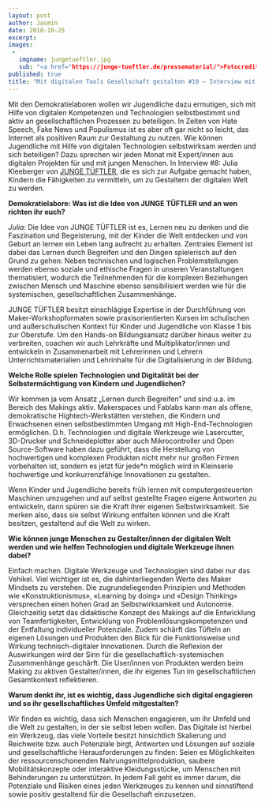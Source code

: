 ```yaml
---
layout: post
author: Jasmin
date: 2018-10-25
excerpt:
images:
 -
   imgname: jungetueftler.jpg
   sub: "<a href="https://junge-tueftler.de/pressematerial/">Fotocredits: Kilian Kottmeier</a>"
published: true
title: "Mit digitalen Tools Gesellschaft gestalten #10 – Interview mit JUNGE TÜFTLER" 
---
```


Mit den Demokratielaboren wollen wir Jugendliche dazu ermutigen, sich mit Hilfe von digitalen Kompetenzen und Technologien selbstbestimmt und aktiv an gesellschaftlichen Prozessen zu beteiligen. In Zeiten von Hate Speech, Fake News und Populismus ist es aber oft gar nicht so leicht, das Internet als positiven Raum zur Gestaltung zu nutzen. Wie können Jugendliche mit Hilfe von digitalen Technologien selbstwirksam werden und sich beteiligen? Dazu sprechen wir jeden Monat mit Expert/innen aus digitalen Projekten für und mit jungen Menschen. In Interview #8: Julia Kleeberger von [JUNGE TÜFTLER](https://junge-tueftler.de/), die es sich zur Aufgabe gemacht haben, Kindern die Fähigkeiten zu vermitteln, um zu Gestaltern der digitalen Welt zu werden.
 
**Demokratielabore: Was ist die Idee von JUNGE TÜFTLER und an wen richten ihr euch?**
 
*Julia*: Die Idee von JUNGE TÜFTLER ist es, Lernen neu zu denken und die Faszination und Begeisterung, mit der Kinder die Welt entdecken und von Geburt an lernen ein Leben lang aufrecht zu erhalten. Zentrales Element ist dabei das Lernen durch Begreifen und den Dingen spielerisch auf den Grund zu gehen: Neben technischen und logischen Problemstellungen werden ebenso soziale und ethische Fragen in unseren Veranstaltungen thematisiert, wodurch die Teilnehmenden für die komplexen Beziehungen zwischen Mensch und Maschine ebenso sensibilisiert werden wie für die systemischen, gesellschaftlichen Zusammenhänge.
 
JUNGE TÜFTLER besitzt einschlägige Expertise in der Durchführung von Maker-Workshopformaten sowie praxisorientierten Kursen im schulischen und außerschulischen Kontext für Kinder und Jugendliche von Klasse 1 bis zur Oberstufe. Um den Hands-on Bildungsansatz darüber hinaus weiter zu verbreiten, coachen wir auch Lehrkräfte und Multiplikator/innen und entwickeln in Zusammenarbeit mit Lehrerinnen und Lehrern Unterrichtsmaterialien und Lehrinhalte für die Digitalisierung in der Bildung.
 
**Welche Rolle spielen Technologien und Digitalität bei der Selbstermächtigung von Kindern und Jugendlichen?**
 
Wir kommen ja vom Ansatz „Lernen durch Begreifen” und sind u.a. im Bereich des Makings aktiv. Makerspaces und Fablabs kann man als offene, demokratische Hightech-Werkstätten verstehen, die Kindern und Erwachsenen einen selbstbestimmten Umgang mit High-End-Technologien ermöglichen. D.h. Technologien und digitale Werkzeuge wie Lasercutter, 3D-Drucker und Schneideplotter aber auch Mikrocontroller und Open Source-Software haben dazu geführt, dass die Herstellung von hochwertigen und komplexen Produkten nicht mehr nur großen Firmen vorbehalten ist, sondern es jetzt für jede*n möglich wird in Kleinserie hochwertige und konkurrenzfähige Innovationen zu gestalten.
 
Wenn Kinder und Jugendliche bereits früh lernen mit computergesteuerten Maschinen umzugehen und auf selbst gestellte Fragen eigene Antworten zu entwickeln, dann spüren sie die Kraft ihrer eigenen Selbstwirksamkeit. Sie merken also, dass sie selbst Wirkung entfalten können und die Kraft besitzen, gestaltend auf die Welt zu wirken.
 
**Wie können junge Menschen zu Gestalter/innen der digitalen Welt werden und wie helfen Technologien und digitale Werkzeuge ihnen dabei?**
 
Einfach machen. Digitale Werkzeuge und Technologien sind dabei nur das Vehikel. Viel wichtiger ist es, die dahinterliegenden Werte des Maker Mindsets zu verstehen. Die zugrundeliegenden Prinzipien und Methoden wie «Konstruktionismus», «Learning by doing» und «Design Thinking» versprechen einen hohen Grad an Selbstwirksamkeit und Autonomie. Gleichzeitig setzt das didaktische Konzept des Makings auf die Entwicklung von Teamfertigkeiten, Entwicklung von Problemlösungskompetenzen und der Entfaltung individueller Potenziale. Zudem schärft das Tüfteln an eigenen Lösungen und Produkten den Blick für die Funktionsweise und Wirkung technisch-digitaler Innovationen. Durch die Reflexion der Auswirkungen wird der Sinn für die gesellschaftlich-systemischen Zusammenhänge geschärft. Die User/innen von Produkten werden beim Making zu aktiven Gestalter/innen, die ihr eigenes Tun im gesellschaftlichen Gesamtkontext reflektieren.
 
**Warum denkt ihr, ist es wichtig, dass Jugendliche sich digital engagieren und so ihr gesellschaftliches Umfeld mitgestalten?**
 
Wir finden es wichtig, dass sich Menschen engagieren, um ihr Umfeld und die Welt zu gestalten, in der sie selbst leben wollen. Das Digitale ist hierbei ein Werkzeug, das viele Vorteile besitzt hinsichtlich Skalierung und Reichweite bzw. auch Potenziale birgt, Antworten und Lösungen auf soziale und gesellschaftliche Herausforderungen zu finden: Seien es Möglichkeiten der ressourcenschonenden Nahrungsmittelproduktion, saubere Mobilitätskonzepte oder interaktive Kleidungsstücke, um Menschen mit Behinderungen zu unterstützen. In jedem Fall geht es immer darum, die Potenziale und Risiken eines jeden Werkzeuges zu kennen und sinnstiftend sowie positiv gestaltend für die Gesellschaft einzusetzen.
